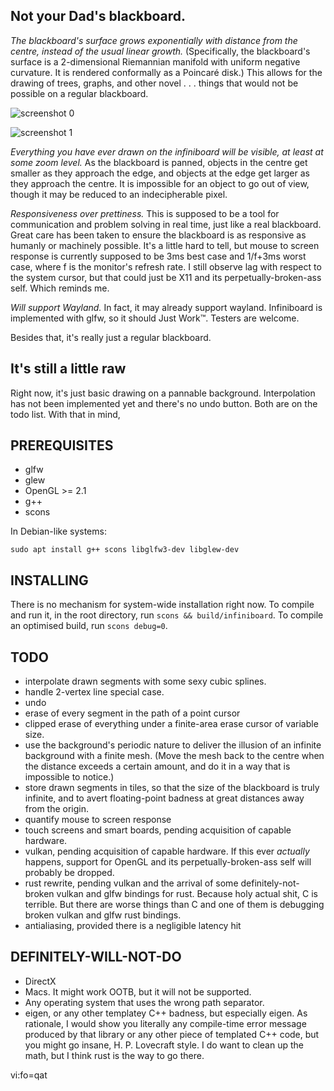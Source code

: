 ## Not your Dad's blackboard.

*The blackboard's surface grows exponentially with distance from the centre,
instead of the usual linear growth.* (Specifically, the blackboard's surface is
a 2-dimensional Riemannian manifold with uniform negative curvature.  It is
rendered conformally as a Poincaré disk.) This allows for the drawing of trees,
graphs, and other novel . . . things that would not be possible on a regular
blackboard.

![screenshot 0](https://toombs.tk/infiniboard-screenshot-00.png)

![screenshot 1](https://toombs.tk/infiniboard-screenshot-01.png)

*Everything you have ever drawn on the infiniboard will be visible, at least at
some zoom level.* As the blackboard is panned, objects in the centre get
smaller as they approach the edge, and objects at the edge get larger as they
approach the centre. It is impossible for an object to go out of view, though
it may be reduced to an indecipherable pixel.

*Responsiveness over prettiness.* This is supposed to be a tool for
communication and problem solving in real time, just like a real blackboard.
Great care has been taken to ensure the blackboard is as responsive as humanly
or machinely possible. It's a little hard to tell, but mouse to screen response
is currently supposed to be 3ms best case and 1/f+3ms worst case, where f is
the monitor's refresh rate. I still observe lag with respect to the system
cursor, but that could just be X11 and its perpetually-broken-ass self. Which
reminds me.

*Will support Wayland.* In fact, it may already support wayland. Infiniboard is
implemented with glfw, so it should Just Work™. Testers are welcome.

Besides that, it's really just a regular blackboard.

## It's still a little raw

Right now, it's just basic drawing on a pannable background.  Interpolation has
not been implemented yet and there's no undo button. Both are on the todo list.
With that in mind,

## PREREQUISITES

* glfw
* glew
* OpenGL >= 2.1
* g++
* scons

In Debian-like systems:

    sudo apt install g++ scons libglfw3-dev libglew-dev

## INSTALLING

There is no mechanism for system-wide installation right now. To compile and
run it, in the root directory, run `scons && build/infiniboard`. To compile an
optimised build, run `scons debug=0`.

## TODO

* interpolate drawn segments with some sexy cubic splines.
* handle 2-vertex line special case.
* undo
* erase of every segment in the path of a point cursor
* clipped erase of everything under a finite-area erase cursor of variable
  size.
* use the background's periodic nature to deliver the illusion of an infinite
  background with a finite mesh. (Move the mesh back to the centre when the
  distance exceeds a certain amount, and do it in a way that is impossible to
  notice.)
* store drawn segments in tiles, so that the size of the blackboard is truly
  infinite, and to avert floating-point badness at great distances away from
  the origin.
* quantify mouse to screen response
* touch screens and smart boards, pending acquisition of capable hardware.
* vulkan, pending acquisition of capable hardware. If this ever *actually*
  happens, support for OpenGL and its perpetually-broken-ass self will probably
  be dropped.
* rust rewrite, pending vulkan and the arrival of some definitely-not-broken
  vulkan and glfw bindings for rust. Because holy actual shit, C is terrible.
  But there are worse things than C and one of them is debugging broken vulkan
  and glfw rust bindings.
* antialiasing, provided there is a negligible latency hit

## DEFINITELY-WILL-NOT-DO

* DirectX
* Macs. It might work OOTB, but it will not be supported.
* Any operating system that uses the wrong path separator.
* eigen, or any other templatey C++ badness, but especially eigen. As
  rationale, I would show you literally any compile-time error message produced
  by that library or any other piece of templated C++ code, but you might go
  insane, H.  P.  Lovecraft style.  I do want to clean up the math, but I think
  rust is the way to go there.



 vi:fo=qat
